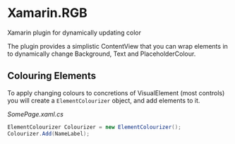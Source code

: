 # Xamarin.RGB
Xamarin plugin for dynamically updating color

The plugin provides a simplistic ContentView that you can wrap elements in to dynamically change Background, Text and PlaceholderColour.

## Colouring Elements

To apply changing colours to concretions of VisualElement (most controls) you will create a `ElementColourizer` object, and add elements to it.

*SomePage.xaml.cs*
```csharp
ElementColourizer Colourizer = new ElementColourizer();
Colourizer.Add(NameLabel);
```

